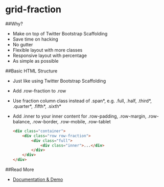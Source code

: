 grid-fraction
=============
##Why?
- Make on top of Twitter Bootstrap Scaffolding
- Save time on hacking
- No gutter
- Flexible layout with more classes
- Responsive layout with percentage
- As simple as possible

##Basic HTML Structure
- Just like using Twitter Bootstrap Scaffolding
- Add .row-fraction to .row
- Use fraction column class instead of .span*, e.g. .full, .half, .third*, .quarter*, .fifth*, .sixth*
- Add .inner to your inner content for .row-padding, .row-margin, .row-balance, .row-border, .row-mobile, .row-tablet

    ```html
    <div class="container">
        <div class="row row-fraction"> 
            <div class="full">
                <div class="inner">...</div> 
            </div> 
        </div> 
    </div>

##Read More
- [Documentation & Demo](http://wonyeehow.github.com/grid-fraction/)

